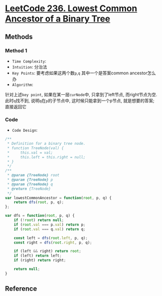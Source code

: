 # [LeetCode 236. Lowest Common Ancestor of a Binary Tree](https://leetcode.com/problems/lowest-common-ancestor-of-a-binary-tree/)

## Methods

### Method 1

* `Time Complexity`:
* `Intuition`: 分治法
* `Key Points`: 要考虑如果这两个数`p`,`q` 其中一个是答案common ancestor怎么办
* `Algorithm`:

针对上述`key point`, 如果在某一层`curNode`中, 只拿到了left节点, 而right节点为空. 此时`q`找不到, 说明`q`在`p`的子节点中, 这时候只能拿到一个p节点, 就是想要的答案; 直接返回它

### Code

* `Code Design`:

```javascript
/**
 * Definition for a binary tree node.
 * function TreeNode(val) {
 *     this.val = val;
 *     this.left = this.right = null;
 * }
 */
/**
 * @param {TreeNode} root
 * @param {TreeNode} p
 * @param {TreeNode} q
 * @return {TreeNode}
 */
var lowestCommonAncestor = function(root, p, q) {
    return dfs(root, p, q);
};

var dfs = function(root, p, q) {
    if (!root) return null;
    if (root.val === p.val) return p;
    if (root.val === q.val) return q;

    const left = dfs(root.left, p, q);
    const right = dfs(root.right, p, q);

    if (left && right) return root;
    if (left) return left;
    if (right) return right;

    return null;
}

```

## Reference
